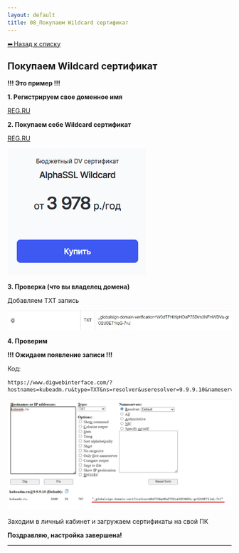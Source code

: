```yaml
---
layout: default
title: 08_Покупаем Wildcard сертификат
---
```

<a class="back-link" href="../index.html">⬅ Назад к списку</a>


##  Покупаем Wildcard сертификат 


**!!! Это пример !!!**  
  
**1\. Регистрируем свое доменное имя**  
  
[REG.RU](https://www.reg.ru/)  
  
**2\. Покупаем себе Wildcard сертификат**  
  
[REG.RU](https://www.reg.ru/ssl-certificate/ssl-wildcard/)  
  
![Нажмите на изображение для увеличения.  Название:	image_2458.png Просмотров:	0 Размер:	16.2 Кб ID:	3515](..\images\\img_3515_1710559584.png)  
  
**3\. Проверка (что вы владелец домена)**  
  
Добавляем TXT запись  
  
![Нажмите на изображение для увеличения.  Название:	0.png Просмотров:	0 Размер:	13.3 Кб ID:	3517](..\images\\img_3517_1715758978.png)  
  
**4\. Проверим**  
  
**!!! Ожидаем появление записи !!!**  
  


Код:
    
    
    https://www.digwebinterface.com/?hostnames=kubeadm.ru&type=TXT&ns=resolver&useresolver=9.9.9.10&nameservers=

![Нажмите на изображение для увеличения.  Название:	1.png Просмотров:	0 Размер:	91.5 Кб ID:	3516](..\images\\img_3516_1715758829.png)  
  
Заходим в личный кабинет и загружаем сертификаты на свой ПК  
  
  
**Поздравляю, настройка завершена!**


---

